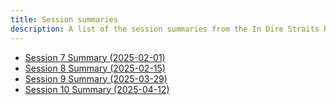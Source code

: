 ```yaml
---
title: Session summaries
description: A list of the session summaries from the In Dire Straits RPG campaign.
---
```


* [Session 7 Summary (2025-02-01)](/sessions/session-08-summary)
* [Session 8 Summary (2025-02-15)](/sessions/session-08-summary)
* [Session 9 Summary (2025-03-29)](/sessions/session-09-summary)
* [Session 10 Summary (2025-04-12)](/sessions/session-10-summary)
